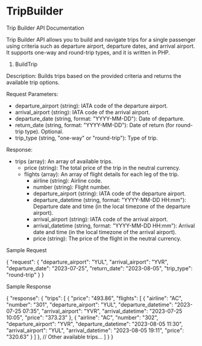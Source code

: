 # TripBuilder
Trip Builder API Documentation

Trip Builder API allows you to build and navigate trips for a single passenger using criteria such as departure airport, departure dates, and arrival airport. It supports one-way and round-trip types, and it is written in PHP.

1. BuildTrip

Description: Builds trips based on the provided criteria and returns the available trip options.

Request Parameters:
* departure_airport (string): IATA code of the departure airport.
* arrival_airport (string): IATA code of the arrival airport.
* departure_date (string, format: "YYYY-MM-DD"): Date of departure.
* return_date (string, format: "YYYY-MM-DD"): Date of return (for round-trip type). Optional.
* trip_type (string, "one-way" or "round-trip"): Type of trip.

Response:

* trips (array): An array of available trips.
    * price (string): The total price of the trip in the neutral currency.
    * flights (array): An array of flight details for each leg of the trip.
        * airline (string): Airline code.
        * number (string): Flight number.
        * departure_airport (string): IATA code of the departure airport.
        * departure_datetime (string, format: "YYYY-MM-DD HH:mm"): Departure date and time (in the local timezone of the departure airport).
        * arrival_airport (string): IATA code of the arrival airport.
        * arrival_datetime (string, format: "YYYY-MM-DD HH:mm"): Arrival date and time (in the local timezone of the arrival airport).
        * price (string): The price of the flight in the neutral currency.


Sample Request

{
  "request": {
    "departure_airport": "YUL",
    "arrival_airport": "YVR",
    "departure_date": "2023-07-25",
    "return_date": "2023-08-05",
    "trip_type": "round-trip"
  }
}

Sample Response

{
  "response": {
    "trips": [
      {
        "price": "493.86",
        "flights": [
          {
            "airline": "AC",
            "number": "301",
            "departure_airport": "YUL",
            "departure_datetime": "2023-07-25 07:35",
            "arrival_airport": "YVR",
            "arrival_datetime": "2023-07-25 10:05",
            "price": "373.23"
          },
          {
            "airline": "AC",
            "number": "302",
            "departure_airport": "YVR",
            "departure_datetime": "2023-08-05 11:30",
            "arrival_airport": "YUL",
            "arrival_datetime": "2023-08-05 19:11",
            "price": "320.63"
          }
        ]
      },
      // Other available trips...
    ]
  }
}

